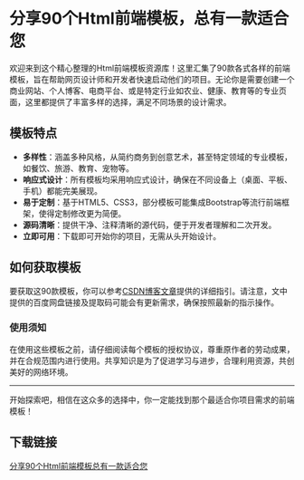 # 分享90个Html前端模板，总有一款适合您

欢迎来到这个精心整理的Html前端模板资源库！这里汇集了90款各式各样的前端模板，旨在帮助网页设计师和开发者快速启动他们的项目。无论你是需要创建一个商业网站、个人博客、电商平台、或是特定行业如农业、健康、教育等的专业页面，这里都提供了丰富多样的选择，满足不同场景的设计需求。

## 模板特点

- **多样性**：涵盖多种风格，从简约商务到创意艺术，甚至特定领域的专业模板，如餐饮、旅游、教育、宠物等。
- **响应式设计**：所有模板均采用响应式设计，确保在不同设备上（桌面、平板、手机）都能完美展现。
- **易于定制**：基于HTML5、CSS3，部分模板可能集成Bootstrap等流行前端框架，使得定制修改更为简便。
- **源码清晰**：提供干净、注释清晰的源代码，便于开发者理解和二次开发。
- **立即可用**：下载即可开始你的项目，无需从头开始设计。

## 如何获取模板

要获取这90款模板，你可以参考[CSDN博客文章](https://blog.csdn.net/zy0412326/article/details/136133429)提供的详细指引。请注意，文中提供的百度网盘链接及提取码可能会有更新需求，确保按照最新的指示操作。

### 使用须知

在使用这些模板之前，请仔细阅读每个模板的授权协议，尊重原作者的劳动成果，并在合规范围内进行使用。共享知识是为了促进学习与进步，合理利用资源，共创美好的网络环境。

---

开始探索吧，相信在这众多的选择中，你一定能找到那个最适合你项目需求的前端模板！

## 下载链接

[分享90个Html前端模板总有一款适合您](https://pan.quark.cn/s/59d00f9487b6)